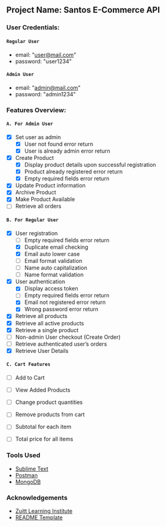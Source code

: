 

## Project Name: Santos E-Commerce API


### User Credentials:

#### `Regular User`
*   email: "user@mail.com"
*   password: "user1234"

#### `Admin User`
*   email: "admin@mail.com"
*   password: "admin1234"


### Features Overview:

#### `A. For Admin User`
*   [x] Set user as admin
	*   [x] User not found error return
	*   [x] User is already admin error return
*   [x] Create Product
	*   [x] Display product details upon successful registration
	*   [x] Product already registered error return
	*   [x] Empty required fields error return
*   [x] Update Product information
*   [x] Archive Product
*   [x] Make Product Available
*   [ ] Retrieve all orders

#### `B. For Regular User`
*   [x] User registration
	*   [ ] Empty required fields error return
	*   [x] Duplicate email checking
	*   [x] Email auto lower case
	*   [ ] Email format validation
	*   [ ] Name auto capitalization
	*   [ ] Name format validation
*   [x] User authentication
	*   [x] Display access token
	*   [ ] Empty required fields error return
	*   [x] Email not registered error return
	*   [x] Wrong password error return
*   [x] Retrieve all products
*   [x] Retrieve all active products
*   [x] Retrieve a single product
*   [ ] Non-admin User checkout (Create Order)
*   [ ] Retrieve authenticated user’s orders
*   [x] Retrieve User Details 

#### `C. Cart Features`
*   [ ] Add to Cart
*   [ ] View Added Products
*   [ ] Change product quantities
*   [ ] Remove products from cart 
*   [ ] Subtotal for each item
*   [ ] Total price for all items


### Tools Used

* [Sublime Text](https://www.sublimetext.com/)
* [Postman](https://www.postman.com/)
* [MongoDB](https://www.mongodb.com/)


### Acknowledgements
* [Zuitt Learning Institute](https://zuitt.co/)
* [README Template](https://gitlab.com/kopino4-templates/readme-template)
